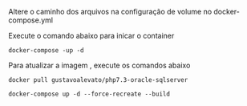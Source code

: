 Altere o caminho dos arquivos na configuração de volume no docker-compose.yml

Execute o comando abaixo para inicar o container

```
docker-compose -up -d
```

Para atualizar a imagem , execute os comandos abaixo

```
docker pull gustavoalevato/php7.3-oracle-sqlserver

docker-compose up -d --force-recreate --build
``` 